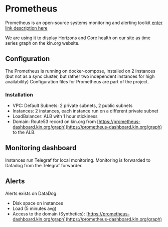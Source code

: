 
# Prometheus

Prometheus is an open-source systems monitoring and alerting toolkit
[enter link description here](https://prometheus.io)

We are using it to display Horizons and Core health on our site as time series graph on the kin.org website.

## Configuration
The Prometheus is running on docker-compose, installed on 2 instances (but not as a sync cluster, but rather two independent instances for high availability)
Configuration files for Prometheus are part of the project.

### Installation

 - VPC: Default Subnets: 2 private subnets, 2 public subnets 
 - Instances: 2 instances, each instance run on a different private subnet 
 - LoadBalancer: ALB with 1 hour stickiness 
 - Domain: Route53 record on kin.org from  [https://prometheus-dashboard.kin.org/graph](https://prometheus-dashboard.kin.org/graph) to the ALB.

## Monitoring dashboard
Instances run Telegraf for local monitoring.
Monitoring is forwarded to Datadog from the Telegraf forwarder.


## Alerts
Alerts exists on DataDog:

 - Disk space on instances
 - Load (5 minutes avg)
 - Access to the domain (Synthetics): [https://prometheus-dashboard.kin.org/graph](https://prometheus-dashboard.kin.org/graph)
